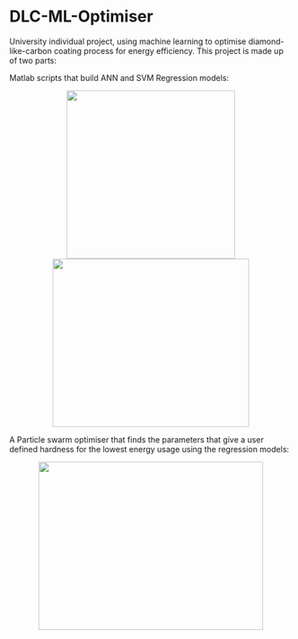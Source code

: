 # DLC-ML-Optimiser
University individual project, using machine learning to optimise diamond-like-carbon coating process for energy efficiency.
This project is made up of two parts: 

Matlab scripts that build ANN and SVM Regression models:

<p align="center">
  <img src="https://i.imgur.com/pO5fVtW.png" width="300" height="300" /> <img src="https://i.imgur.com/Z0RDuzK.png" width="350" height="300" />
</p>


A Particle swarm optimiser that finds the parameters that give a user defined hardness for the lowest energy usage using the regression models:
<p align="center">
  <img src="https://i.imgur.com/fNUmHx7.gif" width="400" height="300"     /> 
</p>
